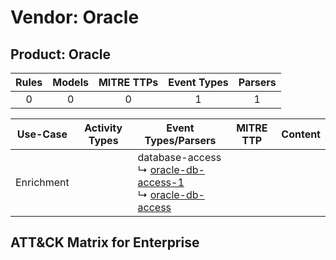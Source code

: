 Vendor: Oracle
==============
Product: Oracle
---------------
| Rules | Models | MITRE TTPs | Event Types | Parsers |
|:-----:|:------:|:----------:|:-----------:|:-------:|
|   0   |   0    |     0      |      1      |    1    |

|  Use-Case  | Activity Types | Event Types/Parsers                                                                                                                                                    | MITRE TTP | Content |
|:----------:| -------------- | ---------------------------------------------------------------------------------------------------------------------------------------------------------------------- | --------- | ------- |
| Enrichment | <ul></li></ul> |  database-access<br> ↳ [oracle-db-access-1](../Parsers/parserContent_oracle-db-access-1.md)<br> ↳ [oracle-db-access](../Parsers/parserContent_oracle-db-access.md)<br> |           |         |

ATT&CK Matrix for Enterprise
----------------------------
